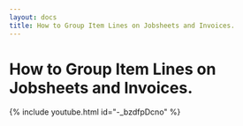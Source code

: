 ```yaml
---
layout: docs
title: How to Group Item Lines on Jobsheets and Invoices. 
---
```

# How to Group Item Lines on Jobsheets and Invoices. 

{% include youtube.html id="-_bzdfpDcno" %}